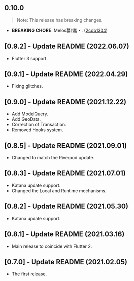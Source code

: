 ## 0.10.0

> Note: This release has breaking changes.

 - **BREAKING** **CHORE**: Melos蟇ｾ蠢・. ([2cdb1304](https://github.com/mathrunet/flutter_masamune/commit/2cdb13044ea12f1f53b9b3cbcf0383e62fad11ac))

## [0.9.2] - Update README (2022.06.07)

* Flutter 3 support.

## [0.9.1] - Update README (2022.04.29)

* Fixing glitches.

## [0.9.0] - Update README (2021.12.22)

* Add ModelQuery.
* Add GeoData.
* Correction of Transaction.
* Removed Hooks system.

## [0.8.5] - Update README (2021.09.01)

* Changed to match the Riverpod update.

## [0.8.3] - Update README (2021.07.01)

* Katana update support.
* Changed the Local and Runtime mechanisms.

## [0.8.2] - Update README (2021.05.30)

* Katana update support.

## [0.8.1] - Update README (2021.03.16)

* Main release to coincide with Flutter 2.

## [0.7.0] - Update README (2021.02.05)

* The first release.
